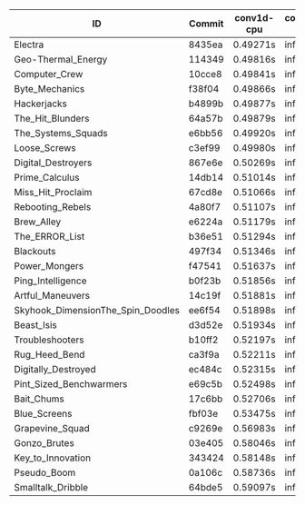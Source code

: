 |ID|Commit|conv1d-cpu|conv1d-gpu|DWSPConv2D-gpu|gemm-gpu|avg|
|-|-|-|-|-|-|-|
|Electra|8435ea|0.49271s|infs|infs|4.76638s|infs|
|Geo-Thermal_Energy|114349|0.49816s|infs|infs|4.90114s|infs|
|Computer_Crew|10cce8|0.49841s|infs|infs|4.71611s|infs|
|Byte_Mechanics|f38f04|0.49866s|infs|infs|4.77270s|infs|
|Hackerjacks|b4899b|0.49877s|infs|infs|4.77501s|infs|
|The_Hit_Blunders|64a57b|0.49879s|infs|infs|4.78789s|infs|
|The_Systems_Squads|e6bb56|0.49920s|infs|infs|4.67396s|infs|
|Loose_Screws|c3ef99|0.49980s|infs|infs|4.73885s|infs|
|Digital_Destroyers|867e6e|0.50269s|infs|infs|4.85877s|infs|
|Prime_Calculus|14db14|0.51014s|infs|infs|4.75593s|infs|
|Miss_Hit_Proclaim|67cd8e|0.51066s|infs|infs|4.79350s|infs|
|Rebooting_Rebels|4a80f7|0.51107s|infs|infs|4.70599s|infs|
|Brew_Alley|e6224a|0.51179s|infs|infs|4.75341s|infs|
|The_ERROR_List|b36e51|0.51294s|infs|infs|4.70418s|infs|
|Blackouts|497f34|0.51346s|infs|infs|4.80911s|infs|
|Power_Mongers|f47541|0.51637s|infs|infs|4.82098s|infs|
|Ping_Intelligence|b0f23b|0.51856s|infs|infs|4.64366s|infs|
|Artful_Maneuvers|14c19f|0.51881s|infs|infs|4.72559s|infs|
|Skyhook_DimensionThe_Spin_Doodles|ee6f54|0.51898s|infs|infs|4.70766s|infs|
|Beast_Isis|d3d52e|0.51934s|infs|infs|4.67890s|infs|
|Troubleshooters|b10ff2|0.52197s|infs|infs|4.70433s|infs|
|Rug_Heed_Bend|ca3f9a|0.52211s|infs|infs|4.73163s|infs|
|Digitally_Destroyed|ec484c|0.52315s|infs|infs|4.77307s|infs|
|Pint_Sized_Benchwarmers|e69c5b|0.52498s|infs|infs|4.71156s|infs|
|Bait_Chums|17c6bb|0.52706s|infs|infs|4.67793s|infs|
|Blue_Screens|fbf03e|0.53475s|infs|infs|4.59234s|infs|
|Grapevine_Squad|c9269e|0.56983s|infs|infs|4.79884s|infs|
|Gonzo_Brutes|03e405|0.58046s|infs|infs|4.78349s|infs|
|Key_to_Innovation|343424|0.58148s|infs|infs|4.79906s|infs|
|Pseudo_Boom|0a106c|0.58736s|infs|infs|4.81275s|infs|
|Smalltalk_Dribble|64bde5|0.59097s|infs|infs|4.82012s|infs|
